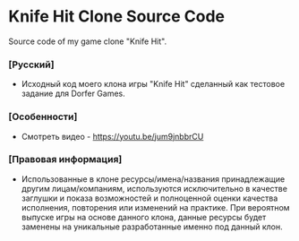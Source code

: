 # Knife Hit Clone Source Code
Source code of my game clone "Knife Hit".

### [Русский]
- Исходный код моего клона игры "Knife Hit" сделанный как тестовое задание для Dorfer Games.

### [Особенности]
- Смотреть видео - https://youtu.be/jum9jnbbrCU

### [Правовая информация]
- Использованные в клоне ресурсы/имена/названия принадлежащие другим лицам/компаниям, используются исключительно в качестве заглушки и показа возможностей и полноценной оценки качества исполнения, повторения или изменений на практике. При вероятном выпуске игры на основе данного клона, данные ресурсы будет заменены на уникальные разработанные именно под данный клон.
